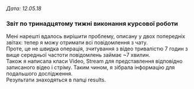<i>Дата: 12.05.18</i>

<h3>Звіт по тринадцятому тижні виконання курсової роботи</h3>

Мені нарешті вдалось вирішити проблему, описану у двох попередніх звітах: тепер я можу отримати всі повідомлення з чату.<br>
Проте, це не швидка операція, зчитування з відео тривалістю 7 годин з вище середньої частоти повідомлень займає ~7 хвилин.<br>
Також я написала класи Video, Stream для представлення відповідно записаного відео і стріму.
Таким чином, я зібрала інформацію для подальшого дослідження.<br>
Результати знаходяться в папці results.
